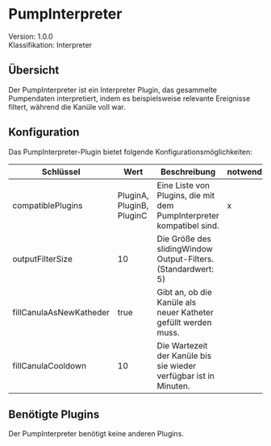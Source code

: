 # PumpInterpreter
Version: 1.0.0  
Klassifikation: Interpreter

Übersicht
-----
Der PumpInterpreter ist ein Interpreter Plugin, das gesammelte Pumpendaten interpretiert, indem es beispielsweise relevante Ereignisse filtert, während die Kanüle voll war.

Konfiguration
-----
Das PumpInterpreter-Plugin bietet folgende Konfigurationsmöglichkeiten:

| Schlüssel  | Wert | Beschreibung | notwendig |
| ------------- | ------------- |  ------------- | ------------- |
| compatiblePlugins | PluginA, PluginB, PluginC | Eine Liste von Plugins, die mit dem PumpInterpreter kompatibel sind. | x
| outputFilterSize | 10 | Die Größe des slidingWindow Output-Filters. (Standardwert: 5) | 
| fillCanulaAsNewKatheder | true | Gibt an, ob die Kanüle als neuer Katheter gefüllt werden muss. |
| fillCanulaCooldown | 10 | Die Wartezeit der Kanüle bis sie wieder verfügbar ist in Minuten. |

Benötigte Plugins
-----
Der PumpInterpreter benötigt keine anderen Plugins.